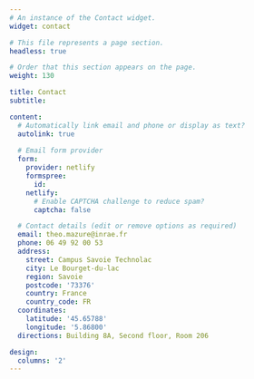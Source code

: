 ```yaml
---
# An instance of the Contact widget.
widget: contact

# This file represents a page section.
headless: true

# Order that this section appears on the page.
weight: 130

title: Contact
subtitle:

content:
  # Automatically link email and phone or display as text?
  autolink: true
  
  # Email form provider
  form:
    provider: netlify
    formspree:
      id:
    netlify:
      # Enable CAPTCHA challenge to reduce spam?
      captcha: false

  # Contact details (edit or remove options as required)
  email: theo.mazure@inrae.fr
  phone: 06 49 92 00 53
  address:
    street: Campus Savoie Technolac
    city: Le Bourget-du-lac
    region: Savoie
    postcode: '73376'
    country: France
    country_code: FR
  coordinates:
    latitude: '45.65788'
    longitude: '5.86800'
  directions: Building 8A, Second floor, Room 206

design:
  columns: '2'
---
```

